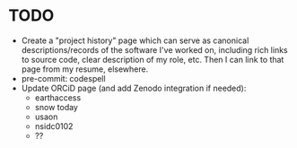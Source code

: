 # TODO

- Create a "project history" page which can serve as canonical descriptions/records of
  the software I've worked on, including rich links to source code, clear description
  of my role, etc. Then I can link to that page from my resume, elsewhere.
- pre-commit: codespell
- Update ORCiD page (and add Zenodo integration if needed):
  - earthaccess
  - snow today
  - usaon
  - nsidc0102
  - ??
